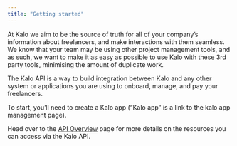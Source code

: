 ```yaml
---
title: "Getting started"
---
```


At Kalo we aim to be the source of truth for all of your company’s information about freelancers, and make interactions with them seamless. We know that your team may be using other project management tools, and as such, we want to make it as easy as possible to use Kalo with these 3rd party tools, minimising the amount of duplicate work. 

The Kalo API is a way to build integration between Kalo and any other system or applications you are using to onboard, manage, and pay your freelancers.

To start, you’ll need to create a Kalo app (“Kalo app” is a link to the kalo app management page).

Head over to the [API Overview](./overview.md) page for more details on the resources you can access via the Kalo API.
